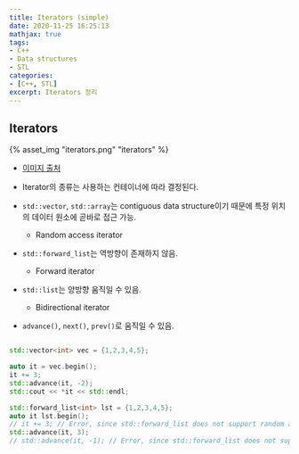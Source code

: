```yaml
---
title: Iterators (simple)
date: 2020-11-25 16:25:13
mathjax: true
tags: 
- C++
- Data structures
- STL
categories: 
- [C++, STL]
excerpt: Iterators 정리
---
```


## Iterators

{% asset_img "iterators.png" "iterators" %}
- [이미지 출처](https://www.cplusplus.com/reference/iterator/)


- Iterator의 종류는 사용하는 컨테이너에 따라 결정된다.
- `std::vector`, `std::array`는 contiguous data structure이기 때문에 특정 위치의 데이터 원소에 곧바로 접근 가능.
  - Random access iterator
- `std::forward_list`는 역방향이 존재하지 않음.
  - Forward iterator
- `std::list`는 양방향 움직일 수 있음.
  - Bidirectional iterator
- `advance()`, `next()`, `prev()`로 움직일 수 있음.

```cpp

std::vector<int> vec = {1,2,3,4,5};

auto it = vec.begin();
it += 3;
std::advance(it, -2);
std::cout << *it << std::endl;

std::forward_list<int> lst = {1,2,3,4,5};
auto it lst.begin();
// it += 3; // Error, since std::forward_list does not support random access
std::advance(it, 3);
// std::advance(it, -1); // Error, since std::forward_list does not support  backward iteration

```